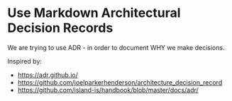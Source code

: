 # Use Markdown Architectural Decision Records

We are trying to use ADR - in order to document WHY we make decisions.

Inspired by:
- https://adr.github.io/
- https://github.com/joelparkerhenderson/architecture_decision_record
- https://github.com/island-is/handbook/blob/master/docs/adr/
